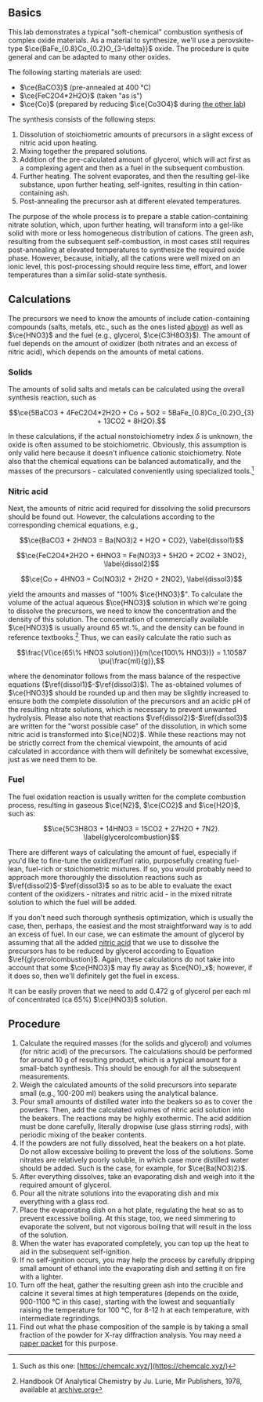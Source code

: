## Basics

This lab demonstrates a typical "soft-chemical" combustion synthesis of complex oxide materials. As a material to synthesize, we'll use a perovskite-type $\ce{BaFe_{0.8}Co_{0.2}O_{3-\delta}}$ oxide. The procedure is quite general and can be adapted to many other oxides.

The following starting materials are used:

- $\ce{BaCO3}$ (pre-annealed at 400 °C)
- $\ce{FeC2O4*2H2O}$ (taken "as is")
- $\ce{Co}$ (prepared by reducing $\ce{Co3O4}$ during [the other lab](./co-preparation.md))

The synthesis consists of the following steps:

1. Dissolution of stoichiometric amounts of precursors in a slight excess of nitric acid upon heating.
2. Mixing together the prepared solutions.
3. Addition of the pre-calculated amount of glycerol, which will act first as a complexing agent and then as a fuel in the subsequent combustion.
4. Further heating. The solvent evaporates, and then the resulting gel-like substance, upon further heating, self-ignites, resulting in thin cation-containing ash.
5. Post-annealing the precursor ash at different elevated temperatures.

The purpose of the whole process is to prepare a stable cation-containing nitrate solution, which, upon further heating, will transform into a gel-like solid with more or less homogeneous distribution of cations. The green ash, resulting from the subsequent self-combustion, in most cases still requires post-annealing at elevated temperatures to synthesize the required oxide phase. However, because, initially, all the cations were well mixed on an ionic level, this post-processing should require less time, effort, and lower temperatures than a similar solid-state synthesis.

## Calculations

The precursors we need to know the amounts of include cation-containing compounds (salts, metals, etc., such as the ones listed [above](#basics)) as well as $\ce{HNO3}$ and the fuel (e.g., glycerol, $\ce{C3H8O3}$). The amount of fuel depends on the amount of oxidizer (both nitrates and an excess of nitric acid), which depends on the amounts of metal cations.

### Solids

The amounts of solid salts and metals can be calculated using the overall synthesis reaction, such as

$$\ce{5BaCO3 + 4FeC2O4*2H2O + Co + 5O2 = 5BaFe_{0.8}Co_{0.2}O_{3} + 13CO2 + 8H2O}.$$

In these calculations, if the actual nonstoichiometry index $\delta$ is unknown, the oxide is often assumed to be stoichiometric. Obviously, this assumption is only valid here because it doesn't influence cationic stoichiometry. Note also that the chemical equations can be balanced automatically, and the masses of the precursors - calculated conveniently using specialized tools.[^1]

### Nitric acid

Next, the amounts of nitric acid required for dissolving the solid precursors should be found out. However, the calculations according to the corresponding chemical equations, e.g.,

$$\ce{BaCO3 + 2HNO3 = Ba(NO3)2 + H2O + CO2}, \label{dissol1}$$

$$\ce{FeC2O4*2H2O + 6HNO3 = Fe(NO3)3 + 5H2O + 2CO2 + 3NO2}, \label{dissol2}$$

$$\ce{Co + 4HNO3 = Co(NO3)2 + 2H2O + 2NO2}, \label{dissol3}$$

yield the amounts and masses of "100% $\ce{HNO3}$". To calculate the volume of the actual aqueous $\ce{HNO3}$ solution in which we're going to dissolve the precursors, we need to know the concentration and the density of this solution. The concentration of commercially available $\ce{HNO3}$ is usually around 65 wt.%, and the density can be found in reference textbooks.[^2] Thus, we can easily calculate the ratio such as

$$\frac{V(\ce{65\% HNO3 solution})}{m(\ce{100\% HNO3})} = 1.10587 \pu{\frac{ml}{g}},$$

where the denominator follows from the mass balance of the respective equations ($\ref{dissol1}$-$\ref{dissol3}$). The as-obtained volumes of $\ce{HNO3}$ should be rounded up and then may be slightly increased to ensure both the complete dissolution of the precursors and an acidic pH of the resulting nitrate solutions, which is necessary to prevent unwanted hydrolysis. Please also note that reactions $\ref{dissol2}$-$\ref{dissol3}$ are written for the "worst possible case" of the dissolution, in which some nitric acid is transformed into $\ce{NO2}$. While these reactions may not be strictly correct from the chemical viewpoint, the amounts of acid calculated in accordance with them will definitely be somewhat excessive, just as we need them to be.

### Fuel

The fuel oxidation reaction is usually written for the complete combustion process, resulting in gaseous $\ce{N2}$, $\ce{CO2}$ and $\ce{H2O}$, such as:

$$\ce{5C3H8O3 + 14HNO3 = 15CO2 + 27H2O + 7N2}. \label{glycerolcombustion}$$

There are different ways of calculating the amount of fuel, especially if you'd like to fine-tune the oxidizer/fuel ratio, purposefully creating fuel-lean, fuel-rich or stoichiometric mixtures. If so, you would probably need to approach more thoroughly the dissolution reactions such as $\ref{dissol2}$-$\ref{dissol3}$ so as to be able to evaluate the exact content of the oxidizers - nitrates and nitric acid - in the mixed nitrate solution to which the fuel will be added.

If you don't need such thorough synthesis optimization, which is usually the case, then, perhaps, the easiest and the most straightforward way is to add an excess of fuel. In our case, we can estimate the amount of glycerol by assuming that all the added [nitric acid](#nitric-acid) that we use to dissolve the precursors has to be reduced by glycerol according to Equation $\ref{glycerolcombustion}$. Again, these calculations do not take into account that some $\ce{HNO3}$ may fly away as $\ce{NO}_x$; however, if it does so, then we'll definitely get the fuel in excess.

It can be easily proven that we need to add 0.472 g of glycerol per each ml of concentrated (ca 65%) $\ce{HNO3}$ solution.

## Procedure

1. Calculate the required masses (for the solids and glycerol) and volumes (for nitric acid) of the precursors. The calculations should be performed for around 10 g of resulting product, which is a typical amount for a small-batch synthesis. This should be enough for all the subsequent measurements.
2. Weigh the calculated amounts of the solid precursors into separate small (e.g., 100-200 ml) beakers using the analytical balance.
3. Pour small amounts of distilled water into the beakers so as to cover the powders. Then, add the calculated volumes of nitric acid solution into the beakers. The reactions may be highly exothermic. The acid addition must be done carefully, literally dropwise (use glass stirring rods), with periodic mixing of the beaker contents.
4. If the powders are not fully dissolved, heat the beakers on a hot plate. Do not allow excessive boiling to prevent the loss of the solutions. Some nitrates are relatively poorly soluble, in which case more distilled water should be added. Such is the case, for example, for $\ce{Ba(NO3)2}$.
5. After everything dissolves, take an evaporating dish and weigh into it the required amount of glycerol.
6. Pour all the nitrate solutions into the evaporating dish and mix everything with a glass rod.
7. Place the evaporating dish on a hot plate, regulating the heat so as to prevent excessive boiling. At this stage, too, we need simmering to evaporate the solvent, but not vigorous boiling that will result in the loss of the solution.
8. When the water has evaporated completely, you can top up the heat to aid in the subsequent self-ignition.
9. If no self-ignition occurs, you may help the process by carefully dripping small amount of ethanol into the evaporating dish and setting it on fire with a lighter.
10. Turn off the heat, gather the resulting green ash into the crucible and calcine it several times at high temperatures (depends on the oxide, 900-1100 °C in this case), starting with the lowest and sequantially raising the temperature for 100 °C, for 8-12 h at each temperature, with intermediate regrindings.
11. Find out what the phase composition of the sample is by taking a small fraction of the powder for X-ray diffraction analysis. You may need a [paper packet](../origami.md) for this purpose.

[^1]: Such as this one: [https://chemcalc.xyz/](https://chemcalc.xyz/)
[^2]: Handbook Of Analytical Chemistry by Ju. Lurie, Mir Publishers, 1978, available at [archive.org](https://archive.org/details/lurie-handbook-of-analytical-chemistry-mir-1978/page/159/mode/2up)